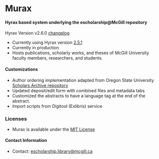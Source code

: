 # Murax

#### Hyrax based system underlying the escholarship@McGill repository
Hyrax Version
v2.6.0
[changelog](https://github.com/samvera/hyrax/releases/tag/v2.5.1)

* Currently using Hyrax version [2.5.1](https://github.com/samvera/hyrax)
* Currently in production
* Hosts publications, scholarly works, and theses of McGill University faculty members, researchers, and students.

#### Customizations

* Author ordering implementation adapted from Oregon State University [Scholars Archive repository](https://github.com/osulp/Scholars-Archive)
* Updated deposit/edit form with combined files and metadata tabs
* Customized the abstracts to have a language tag at the end of the abstract.
* Import scripts from Digitool (Exlibris) service

### Licenses
* Murax is available under the  [MIT License](https://github.com/mcglib/murax/blob/master/LICENSE)

#### Contact Information
* Contact: escholarship.library@mcgill.ca
